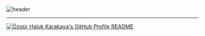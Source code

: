 
![header](https://user-images.githubusercontent.com/85846854/172655044-ea2fe9f5-b955-46f6-88e6-808b796e673f.gif)

* * *

<a href="https://github.com/ohalukkarakaya/ohalukkarakaya">
  <picture>
    <source media="(prefers-color-scheme: dark)" srcset="https://github.com/user-attachments/assets/a9ef8554-afe4-4dc2-a25b-61a1220f45b0">
    <img alt="Özgür Haluk Karakaya's GitHub Profile README" src="https://github.com/user-attachments/assets/10fc8d7b-c0ae-4c0c-be3f-f622665b8ba4">
  </picture>
